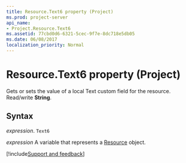 ```yaml
---
title: Resource.Text6 property (Project)
ms.prod: project-server
api_name:
- Project.Resource.Text6
ms.assetid: 77cbd0d6-6321-5cec-9f7e-8dc718e5db05
ms.date: 06/08/2017
localization_priority: Normal
---
```



# Resource.Text6 property (Project)

Gets or sets the value of a local Text custom field for the resource. Read/write  **String**.


## Syntax

_expression_. `Text6`

_expression_ A variable that represents a [Resource](./Project.Resource.md) object.

[!include[Support and feedback](~/includes/feedback-boilerplate.md)]